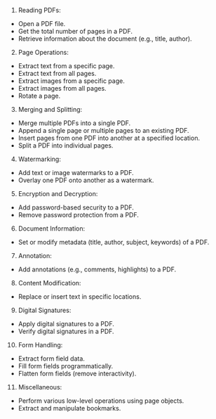 1. Reading PDFs:
* Open a PDF file.
* Get the total number of pages in a PDF.
* Retrieve information about the document (e.g., title, author).

2. Page Operations:
* Extract text from a specific page.
* Extract text from all pages.
* Extract images from a specific page.
* Extract images from all pages.
* Rotate a page.

3. Merging and Splitting:
* Merge multiple PDFs into a single PDF.
* Append a single page or multiple pages to an existing PDF.
* Insert pages from one PDF into another at a specified location.
* Split a PDF into individual pages.

4. Watermarking:
* Add text or image watermarks to a PDF.
* Overlay one PDF onto another as a watermark.

5. Encryption and Decryption:
* Add password-based security to a PDF.
* Remove password protection from a PDF.

6. Document Information:
* Set or modify metadata (title, author, subject, keywords) of a PDF.

7. Annotation:
* Add annotations (e.g., comments, highlights) to a PDF.

8. Content Modification:
* Replace or insert text in specific locations.

9. Digital Signatures:
* Apply digital signatures to a PDF.
* Verify digital signatures in a PDF.

10. Form Handling:

* Extract form field data.
* Fill form fields programmatically.
* Flatten form fields (remove interactivity).

11. Miscellaneous:

* Perform various low-level operations using page objects.
* Extract and manipulate bookmarks.
